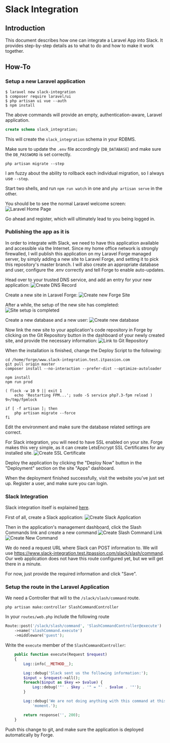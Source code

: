 # Slack Integration

## Introduction

This document describes how one can integrate a Laravel App into Slack. It
provides step-by-step details as to what to do and how to make it work together.

## How-To

### Setup a new Laravel application

```shell script
$ laravel new slack-integration
$ composer require laravel/ui
$ php artisan ui vue --auth
$ npm install
```
The above commands will provide an empty, authentication-aware, Laravel
application.

```sql
create schema slack_integration;
```
This will create the `slack_integration` schema in your RDBMS.

Make sure to update the `.env` file accordingly (`DB_DATABASE`) and make sure
the `DB_PASSWORD` is set correctly.

```shell script
php artisan migrate --step
```
I am fuzzy about the ability to rollback each individual migration, so I always
use `--step`.

Start two shells, and run `npm run watch` in one and `php artisan serve` in the
other.

You should be to see the normal Laravel welcome screen:
![Laravel Home Page](storage/doc/images/laravelHomePage.png)

Go ahead and register, which will ultimately lead to you being logged in.

### Publishing the app as it is

In order to integrate with Slack, we need to have this application available and
accessible via the Internet. Since my home office network is strongly
firewalled, I will publish this application on my Laravel Forge managed server,
by simply adding a new site to Laravel Forge, and setting it to pick this
repository's master branch. I will also create an appropriate database and user,
configure the .env correctly and tell Forge to enable auto-updates.
 
Head over to your trusted DNS service, and add an entry for your new
application:
![Create DNS Record](storage/doc/images/createDnsRecord.png)

Create a new site in Laravel Forge:
![Create new Forge Site](storage/doc/images/createNewSite.png)

After a while, the setup of the new site has completed:
![Site setup is completed](storage/doc/images/siteCreated.png)

Create a new database and a new user:
![Create new database](storage/doc/images/createDatabase.png)

Now link the new site to your application's code repository in Forge by clicking
on the Git Repository button in the dashboard of your newly created site, and
provide the necessary information:
![Link to Git Repository](storage/doc/images/linkToGitRepository.png)

When the installation is finished, change the Deploy Script to the following:
```shell script
cd /home/forge/www.slack-integration.test.itpassion.com
git pull origin master
composer install --no-interaction --prefer-dist --optimize-autoloader

npm install
npm run prod

( flock -w 10 9 || exit 1
    echo 'Restarting FPM...'; sudo -S service php7.3-fpm reload ) 9>/tmp/fpmlock

if [ -f artisan ]; then
    php artisan migrate --force
fi
```

Edit the environment and make sure the database related settings are correct.

For Slack integration, you will need to have SSL enabled on your site. Forge
makes this very simple, as it can create LetsEncrypt SSL Certificates for any
installed site.
![Create SSL Certificate](storage/doc/images/createSslCertificate.png)

Deploy the application by clicking the "Deploy Now" button in the "Deployment"
section on the site "Apps" dashboard.

When the deployment finished successfully, visit the website you've just set up.
Register a user, and make sure you can login.

### Slack Integration

Slack integration itself is explained
[here](https://api.slack.com/interactivity/slash-commands).
 
First of all, create a Slack application:
![Create Slack Application](storage/doc/images/createSlackApp.png)
 
Then in the application's management dashboard, click the Slash Commands link
and create a new command
![Create Slash Command Link](storage/doc/images/clickSlashCommandsLink.png)
![Create New Command](storage/doc/images/createNewCommand.png)
 
We do need a request URL where Slack can POST information to. We will use
https://www.slack-integration.test.itpassion.com/slack/slash/command.
Our web application does not have this route configured yet, but we will get
there in a minute.

For now, just provide the required information and click "Save". 

### Setup the route in the Laravel Application

We need a Controller that will to the `/slack/slash/command` route.

```shell script
php artisan make:controller SlashCommandController
```

In your `routes/web.php` include the following route
```php
Route::post('/slack/slash/command', 'SlashCommandController@execute')
    ->name('slashCommand.execute')
    ->middleware('guest');
```

Write the `execute` member of the `SlashCommandController`:
```php
    public function execute(Request $request)
    {
        Log::info(__METHOD__);

        Log::debug('Slack sent us the following information:');
        $input = $request->all();
        foreach($input as $key => $value) {
            Log::debug('"' . $key . '" = "' . $value . '"');
        }

        Log::debug('We are not doing anything with this command at this ' .
            'moment.');

        return response('', 200);
    }
```

Push this change to git, and make sure the application is deployed automatically
by Forge.

